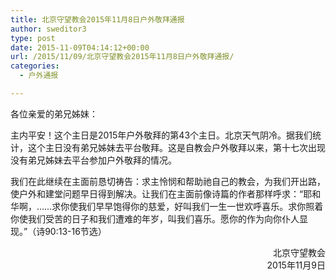 ```yaml
---
title: 北京守望教会2015年11月8日户外敬拜通报
author: sweditor3
type: post
date: 2015-11-09T04:14:12+00:00
url: /2015/11/09/北京守望教会2015年11月8日户外敬拜通报/
categories:
  - 户外通报

---
```

各位亲爱的弟兄姊妹： 

主内平安！这个主日是2015年户外敬拜的第43个主日。北京天气阴冷。据我们统计，这个主日没有弟兄姊妹去平台敬拜。这是自教会户外敬拜以来，第十七次出现没有弟兄姊妹去平台参加户外敬拜的情况。 

我们在此继续在主面前恳切祷告：求主怜悯和帮助祂自己的教会，为我们开出路，使户外和建堂问题早日得到解决。让我们在主面前像诗篇的作者那样呼求：&ldquo;耶和华啊，&hellip;&hellip;求你使我们早早饱得你的慈爱，好叫我们一生一世欢呼喜乐。求你照着你使我们受苦的日子和我们遭难的年岁，叫我们喜乐。愿你的作为向你仆人显现。&rdquo;（诗90:13-16节选） 

<p style="text-align: right;">
  北京守望教会<br /> 2015年11月9日
</p>
